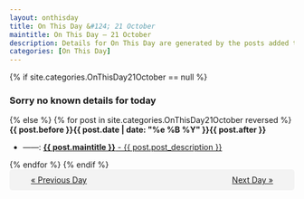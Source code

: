 ```yaml
---
layout: onthisday
title: On This Day &#124; 21 October
maintitle: On This Day — 21 October
description: Details for On This Day are generated by the posts added to the website so the content is subject to changes/updates over time.
categories: [On This Day]
---
```


{% if site.categories.OnThisDay21October == null %}
<h3>Sorry no known details for today</h3>
{% else %}
{% for post in site.categories.OnThisDay21October reversed %}
<strong>{{ post.before }}{{ post.date | date: "%e %B %Y" }}{{ post.after }}</strong>
<ul>
<li> ——: <a class="{{ post.class }}" href="{{ post.url }}"><strong>{{ post.maintitle }}</strong> - {{ post.post_description }}</a></li>
</ul>
{% endfor %}
{% endif %}
<br />
<div style="background-color: #f3f3f3; padding: 10px; border-radius: 5px; text-align: center; display: flex; justify-content: space-evenly;">
<a href="/onthisday/10/10-20">« Previous Day</a>
<span style="visibility:hidden;">[ Visit Leap Year February 29 ]</span>
<a href="/onthisday/10/10-22">Next Day »</a>
</div>
